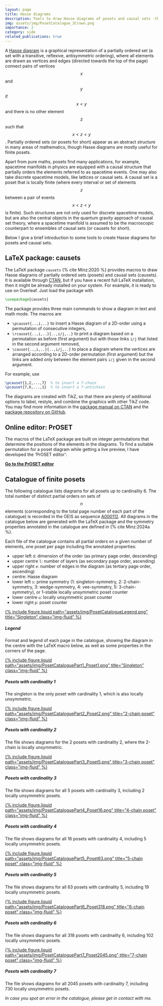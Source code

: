 ```yaml
---
layout: page
title: Hasse diagrams
description: Tools to draw Hasse diagrams of posets and causal sets -the LaTeX package causets, the PrOSET editor, and a catalogue of diagrams
img: assets/img/PosetCatalogue_3Crown.png
importance: 2
category: side
related_publications: true
---
```


A [Hasse diagram](https://en.wikipedia.org/wiki/Hasse_diagram) is a graphical representation of a partially ordered set (a set with a transitive, reflexive, antisymmetric ordering), where all elements are drawn as vertices and edges (directed towards the top of the page) connect pairs of vertices $$x$$ and $$y$$ if $$x < y$$ and there is no other element $$z$$ such that $$x < z < y$$.
Partially ordered sets (or posets for short) appear as an abstract structure in many areas of mathematics, though Hasse diagrams are mostly useful for finite posets.

Apart from pure maths, posets find many applications, for example, spacetime manifolds in physics are equipped with a causal structure that partially orders the elements referred to as spacetime events.
One may also take discrete spacetime models, like lattices or causal sets.
A causal set is a poset that is locally finite (where every interval or set of elements $$z$$ between a pair of events $$x < z < y$$ is finite).
Such structures are not only used for discrete spacetime models, but are also the central objects in the quantum gravity approach of causal set theory, where a spacetime manifold is assumed to be the macroscopic counterpart to ensembles of causal sets (or causets for short).

Below I give a brief introduction to some tools to create Hasse diagrams for posets and causal sets.

## LaTeX package: causets

The LaTeX package `causets` {% cite Minz:2020 %} provides macros to draw Hasse diagrams of partially ordered sets (posets) and causal sets (causets). It is available through [CTAN](https://ctan.org/pkg/causets), but if you have a recent full LaTeX installation, then it might be already installed on your system.
For example, it is ready to use on Overleaf.
Just load the package with

```tex
\usepackage{causets}
```

The package provides three main commands to show a diagram in text and math mode.
The macros are

- `\pcauset{..,i,..}` to insert a Hasse diagram of a 2D-order using a permutation of consecutive integers,
- `\rcauset{..,i,..}{..,i/j,..}` to print a diagram based on a permutation as before (first argument) but with those links `i/j` that listed in the second argument removed,
- `\causet{..,i,..}{..,i/j,..}` to place a diagram where the vertices are arranged according to a 2D-order permutation (first argument) but the links are added only between the element pairs `i/j` given in the second argument.

For example, use

```tex
\pcauset{1,2,...,7}  % to insert a 7-chain
\pcauset{7,6,...,1}  % to insert a 7-antichain
```

The diagrams are created with TikZ, so that there are plenty of additional options to label, restyle, and combine the graphics with other TikZ code.
You may find more information in the [package manual on CTAN](https://ctan.org/pkg/causets) and the [package repository on GitHub](https://github.com/c-minz/LaTeX-causets).

## Online editor: PrOSET

The macros of the LaTeX package are built on integer permutations that determine the positions of the elements in the diagrams.
To find a suitable permutation for a poset diagram while getting a live preview, I have developed the 'PrOSET editor':

**[Go to the PrOSET editor](/assets/html/proset-editor.html)**

## Catalogue of finite posets

The following catalogue lists diagrams for all posets up to cardinality 6.
The total number of distinct partial orders on sets of $$n$$ elements (corresponding to the total page number of each part of the catalogue) is recorded in the OEIS as sequence [A000112](https://oeis.org/A000112).
All diagrams in the catalogue below are generated with the LaTeX package and the symmetry properties annotated in the catalogue are defined in {% cite Minz:2024a %}.

Each file of the catalogue contains all partial orders on a given number of elements, one poset per page including the annotated properties:

- upper left `d`: dimension of the order (as primary page order, descending)
- upper centre `l`: number of layers (as secondary page order, ascending)
- upper right `e`: number of edges in the diagram (as tertiary page order, ascending)
- centre: Hasse diagram
- lower left `s`: prime symmetry (1: singleton-symmetry, 2: 2-chain-symmetry, 3: wedge-symmetry, 4: vee-symmetry, 5: 3-chain-symmetry),
  or 1-stable locally unsymmetric poset counter
- lower centre `u`: locally unsymmetric poset counter
- lower right `p`: poset counter

<p>
<div class="container">
<div class="row row-cols-1 row-cols-sm-2 row-cols-md-3 row-cols-lg-4">
  <div class="col">
    <div class="card mb-3" style="max-width: 500px;">
      <div class="row g-0">
        <div class="col-md-4">
          <a href="/assets/pdf/PosetCatalogueLegend.pdf">
            {% include figure.liquid path="assets/img/PosetCatalogueLegend.png" title="Singleton" class="img-fluid" %}
          </a>
        </div>
        <div class="col-md-8">
          <div class="card-body">
            <h5 class="card-title">Legend</h5>
            <p class="card-text">Format and legend of each page in the catalogue, showing the diagram in the centre with the LaTeX macro below, as well as some properties in the corners of the page.</p>
          </div>
        </div>
      </div>
    </div>
  </div>
  <div class="col">
    <div class="card mb-3" style="max-width: 500px;">
      <div class="row g-0">
        <div class="col-md-4">
          <a href="/assets/pdf/PosetCataloguePart1.pdf">
            {% include figure.liquid path="assets/img/PosetCataloguePart1_Poset1.png" title="Singleton" class="img-fluid" %}
          </a>
        </div>
        <div class="col-md-8">
          <div class="card-body">
            <h5 class="card-title">Posets with cardinality 1</h5>
            <p class="card-text">The singleton is the only poset with cardinality 1, which is also locally unsymmetric.</p>
          </div>
        </div>
      </div>
    </div>
  </div>
  <div class="col">
    <div class="card mb-3" style="max-width: 500px;">
      <div class="row g-0">
        <div class="col-md-4">
          <a href="/assets/pdf/PosetCataloguePart1.pdf">
            {% include figure.liquid path="assets/img/PosetCataloguePart2_Poset2.png" title="2-chain poset" class="img-fluid" %}
          </a>
        </div>
        <div class="col-md-8">
          <div class="card-body">
            <h5 class="card-title">Posets with cardinality 2</h5>
            <p class="card-text">The file shows diagrams for the 2 posets with cardinality 2, where the 2-chain is locally unsymmetric.</p>
          </div>
        </div>
      </div>
    </div>
  </div>
  <div class="col">
    <div class="card mb-3" style="max-width: 500px;">
      <div class="row g-0">
        <div class="col-md-4">
          <a href="/assets/pdf/PosetCataloguePart3.pdf">
            {% include figure.liquid path="assets/img/PosetCataloguePart3_Poset5.png" title="3-chain poset" class="img-fluid" %}
          </a>
        </div>
        <div class="col-md-8">
          <div class="card-body">
            <h5 class="card-title">Posets with cardinality 3</h5>
            <p class="card-text">The file shows diagrams for all 5 posets with cardinality 3, including 2 locally unsymmetric posets.</p>
          </div>
        </div>
      </div>
    </div>
  </div>
  <div class="col">
    <div class="card mb-3" style="max-width: 500px;">
      <div class="row g-0">
        <div class="col-md-4">
          <a href="/assets/pdf/PosetCataloguePart4.pdf">
            {% include figure.liquid path="assets/img/PosetCataloguePart4_Poset16.png" title="4-chain poset" class="img-fluid" %}
          </a>
        </div>
        <div class="col-md-8">
          <div class="card-body">
            <h5 class="card-title">Posets with cardinality 4</h5>
            <p class="card-text">The file shows diagrams for all 16 posets with cardinality 4, including 5 locally unsymmetric posets.</p>
          </div>
        </div>
      </div>
    </div>
  </div>
  <div class="col">
    <div class="card mb-3" style="max-width: 500px;">
      <div class="row g-0">
        <div class="col-md-4">
          <a href="/assets/pdf/PosetCataloguePart5.pdf">
            {% include figure.liquid path="assets/img/PosetCataloguePart5_Poset63.png" title="5-chain poset" class="img-fluid" %}
          </a>
        </div>
        <div class="col-md-8">
          <div class="card-body">
            <h5 class="card-title">Posets with cardinality 5</h5>
            <p class="card-text">The file shows diagrams for all 63 posets with cardinality 5, including 19 locally unsymmetric posets.</p>
          </div>
        </div>
      </div>
    </div>
  </div>
  <div class="col">
    <div class="card mb-3" style="max-width: 500px;">
      <div class="row g-0">
        <div class="col-md-4">
          <a href="/assets/pdf/PosetCataloguePart6.pdf">
            {% include figure.liquid path="assets/img/PosetCataloguePart6_Poset318.png" title="6-chain poset" class="img-fluid" %}
          </a>
        </div>
        <div class="col-md-8">
          <div class="card-body">
            <h5 class="card-title">Posets with cardinality 6</h5>
            <p class="card-text">The file shows diagrams for all 318 posets with cardinality 6, including 102 locally unsymmetric posets.</p>
          </div>
        </div>
      </div>
    </div>
  </div>
  <div class="col">
    <div class="card mb-3" style="max-width: 500px;">
      <div class="row g-0">
        <div class="col-md-4">
          <a href="/assets/pdf/PosetCataloguePart7.pdf">
            {% include figure.liquid path="assets/img/PosetCataloguePart7_Poset2045.png" title="7-chain poset" class="img-fluid" %}
          </a>
        </div>
        <div class="col-md-8">
          <div class="card-body">
            <h5 class="card-title">Posets with cardinality 7</h5>
            <p class="card-text">The file shows diagrams for all 2045 posets with cardinality 7, including 730 locally unsymmetric posets.</p>
          </div>
        </div>
      </div>
    </div>
  </div>
</div>
</div>
</p>

_In case you spot an error in the catalogue, please get in contact with me._
